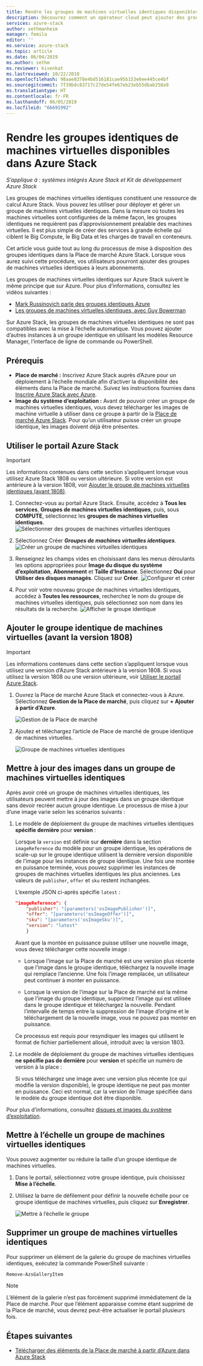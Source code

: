 ```yaml
---
title: Rendre les groupes de machines virtuelles identiques disponibles dans Azure Stack | Microsoft Docs
description: Découvrez comment un opérateur cloud peut ajouter des groupes de machines virtuelles identiques à la Place de marché Azure Stack.
services: azure-stack
author: sethmanheim
manager: femila
editor: ''
ms.service: azure-stack
ms.topic: article
ms.date: 06/04/2019
ms.author: sethm
ms.reviewer: kivenkat
ms.lastreviewed: 10/22/2018
ms.openlocfilehash: 98aae8378e4bd516181cae95b153e6ee445ce4bf
ms.sourcegitcommit: 7f39bdc83717c27de54fe67eb23eb55dbab258a9
ms.translationtype: HT
ms.contentlocale: fr-FR
ms.lasthandoff: 06/05/2019
ms.locfileid: "66691992"
---
```

# <a name="make-virtual-machine-scale-sets-available-in-azure-stack"></a>Rendre les groupes identiques de machines virtuelles disponibles dans Azure Stack

*S’applique à : systèmes intégrés Azure Stack et Kit de développement Azure Stack*
  
Les groupes de machines virtuelles identiques constituent une ressource de calcul Azure Stack. Vous pouvez les utiliser pour déployer et gérer un groupe de machines virtuelles identiques. Dans la mesure où toutes les machines virtuelles sont configurées de la même façon, les groupes identiques ne requièrent pas d’approvisionnement préalable des machines virtuelles. Il est plus simple de créer des services à grande échelle qui ciblent le Big Compute, le Big Data et les charges de travail en conteneurs.

Cet article vous guide tout au long du processus de mise à disposition des groupes identiques dans la Place de marché Azure Stack. Lorsque vous aurez suivi cette procédure, vos utilisateurs pourront ajouter des groupes de machines virtuelles identiques à leurs abonnements.

Les groupes de machines virtuelles identiques sur Azure Stack suivent le même principe que sur Azure. Pour plus d’informations, consultez les vidéos suivantes :

* [Mark Russinovich parle des groupes identiques Azure](https://channel9.msdn.com/Blogs/Regular-IT-Guy/Mark-Russinovich-Talks-Azure-Scale-Sets/)
* [Les groupes de machines virtuelles identiques, avec Guy Bowerman](https://channel9.msdn.com/Shows/Cloud+Cover/Episode-191-Virtual-Machine-Scale-Sets-with-Guy-Bowerman)

Sur Azure Stack, les groupes de machines virtuelles identiques ne sont pas compatibles avec la mise à l’échelle automatique. Vous pouvez ajouter d’autres instances à un groupe identique en utilisant les modèles Resource Manager, l’interface de ligne de commande ou PowerShell.

## <a name="prerequisites"></a>Prérequis

* **Place de marché :** Inscrivez Azure Stack auprès d’Azure pour un déploiement à l’échelle mondiale afin d’activer la disponibilité des éléments dans la Place de marché. Suivez les instructions fournies dans [Inscrire Azure Stack avec Azure](azure-stack-registration.md).
* **Image du système d’exploitation :** Avant de pouvoir créer un groupe de machines virtuelles identiques, vous devez télécharger les images de machine virtuelle à utiliser dans ce groupe à partir de la [Place de marché Azure Stack](azure-stack-download-azure-marketplace-item.md). Pour qu’un utilisateur puisse créer un groupe identique, les images doivent déjà être présentes.

## <a name="use-the-azure-stack-portal"></a>Utiliser le portail Azure Stack

>[!IMPORTANT]  
> Les informations contenues dans cette section s’appliquent lorsque vous utilisez Azure Stack 1808 ou version ultérieure. Si votre version est antérieure à la version 1808, voir [Ajouter le groupe de machines virtuelles identiques (avant 1808)](#add-the-virtual-machine-scale-set-prior-to-version-1808).

1. Connectez-vous au portail Azure Stack. Ensuite, accédez à **Tous les services**, **Groupes de machines virtuelles identiques**, puis, sous **COMPUTE**, sélectionnez les **groupes de machines virtuelles identiques**.
   ![Sélectionner des groupes de machines virtuelles identiques](media/azure-stack-compute-add-scalesets/all-services.png)

2. Sélectionnez Créer ***Groupes de machines virtuelles identiques***.
   ![Créer un groupe de machines virtuelles identiques](media/azure-stack-compute-add-scalesets/create-scale-set.png)

3. Renseignez les champs vides en choisissant dans les menus déroulants les options appropriées pour **Image du disque du système d’exploitation**, **Abonnement** et **Taille d’Instance**. Sélectionnez **Oui** pour **Utiliser des disques managés**. Cliquez sur **Créer**.
    ![Configurer et créer](media/azure-stack-compute-add-scalesets/create.png)

4. Pour voir votre nouveau groupe de machines virtuelles identiques, accédez à **Toutes les ressources**, recherchez le nom du groupe de machines virtuelles identiques, puis sélectionnez son nom dans les résultats de la recherche.
   ![Afficher le groupe identique](media/azure-stack-compute-add-scalesets/search.png)

## <a name="add-the-virtual-machine-scale-set-prior-to-version-1808"></a>Ajouter le groupe identique de machines virtuelles (avant la version 1808)

>[!IMPORTANT]  
> Les informations contenues dans cette section s’appliquent lorsque vous utilisez une version d’Azure Stack antérieure à la version 1808. Si vous utilisez la version 1808 ou une version ultérieure, voir [Utiliser le portail Azure Stack](#use-the-azure-stack-portal).

1. Ouvrez la Place de marché Azure Stack et connectez-vous à Azure. Sélectionnez **Gestion de la Place de marché**, puis cliquez sur **+ Ajouter à partir d’Azure**.

    ![Gestion de la Place de marché](media/azure-stack-compute-add-scalesets/image01.png)

2. Ajoutez et téléchargez l’article de Place de marché de groupe identique de machines virtuelles.

    ![Groupe de machines virtuelles identiques](media/azure-stack-compute-add-scalesets/image02.png)

## <a name="update-images-in-a-virtual-machine-scale-set"></a>Mettre à jour des images dans un groupe de machines virtuelles identiques

Après avoir créé un groupe de machines virtuelles identiques, les utilisateurs peuvent mettre à jour des images dans un groupe identique sans devoir recréer aucun groupe identique. Le processus de mise à jour d’une image varie selon les scénarios suivants :

1. Le modèle de déploiement du groupe de machines virtuelles identiques **spécifie dernière** pour **version** :  

   Lorsque la `version` est définie sur **dernière** dans la section `imageReference` du modèle pour un groupe identique, les opérations de scale-up sur le groupe identique utilisent la dernière version disponible de l’image pour les instances de groupe identique. Une fois une montée en puissance terminée, vous pouvez supprimer les instances de groupes de machines virtuelles identiques les plus anciennes. Les valeurs de `publisher`, `offer` et `sku` restent inchangées.

   L’exemple JSON ci-après spécifie `latest` :  

    ```json  
    "imageReference": {
        "publisher": "[parameters('osImagePublisher')]",
        "offer": "[parameters('osImageOffer')]",
        "sku": "[parameters('osImageSku')]",
        "version": "latest"
        }
    ```

   Avant que la montée en puissance puisse utiliser une nouvelle image, vous devez télécharger cette nouvelle image :  

   * Lorsque l’image sur la Place de marché est une version plus récente que l’image dans le groupe identique, téléchargez la nouvelle image qui remplace l’ancienne. Une fois l’image remplacée, un utilisateur peut continuer à monter en puissance.

   * Lorsque la version de l’image sur la Place de marché est la même que l’image du groupe identique, supprimez l’image qui est utilisée dans le groupe identique et téléchargez la nouvelle. Pendant l’intervalle de temps entre la suppression de l’image d’origine et le téléchargement de la nouvelle image, vous ne pouvez pas monter en puissance.

   Ce processus est requis pour resyndiquer les images qui utilisent le format de fichier partiellement alloué, introduit avec la version 1803.

2. Le modèle de déploiement du groupe de machines virtuelles identiques **ne spécifie pas de dernière** pour **version** et spécifie un numéro de version à la place :  

    Si vous téléchargez une image avec une version plus récente (ce qui modifie la version disponible), le groupe identique ne peut pas monter en puissance. Ceci est normal, car la version de l’image spécifiée dans le modèle du groupe identique doit être disponible.  

Pour plus d’informations, consultez [disques et images du système d’exploitation](../user/azure-stack-compute-overview.md#operating-system-disks-and-images).  

## <a name="scale-a-virtual-machine-scale-set"></a>Mettre à l’échelle un groupe de machines virtuelles identiques

Vous pouvez augmenter ou réduire la taille d’un groupe identique de machines virtuelles.

1. Dans le portail, sélectionnez votre groupe identique, puis choisissez **Mise à l’échelle**.

2. Utilisez la barre de défilement pour définir la nouvelle échelle pour ce groupe identique de machines virtuelles, puis cliquez sur **Enregistrer**.

     ![Mettre à l’échelle le groupe](media/azure-stack-compute-add-scalesets/scale.png)

## <a name="remove-a-virtual-machine-scale-set"></a>Supprimer un groupe de machines virtuelles identiques

Pour supprimer un élément de la galerie du groupe de machines virtuelles identiques, exécutez la commande PowerShell suivante :

```powershell  
Remove-AzsGalleryItem
```

> [!NOTE]
> L’élément de la galerie n’est pas forcément supprimé immédiatement de la Place de marché. Pour que l’élément apparaisse comme étant supprimé de la Place de marché, vous devrez peut-être actualiser le portail plusieurs fois.

## <a name="next-steps"></a>Étapes suivantes

* [Télécharger des éléments de la Place de marché à partir d’Azure dans Azure Stack](azure-stack-download-azure-marketplace-item.md)
